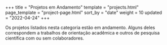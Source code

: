 +++
title = "Projetos em Andamento"
template = "projects.html"
page_template = "project-page.html"
sort_by = "date"
weight = 10
updated = "2022-04-24"
+++

Os projetos listados nesta categoria estão em andamento. Alguns deles correspondem a trabalhos de orientação acadêmica e outros de pesquisa científica com ou sem colaboradores.
